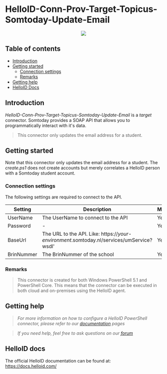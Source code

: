 # HelloID-Conn-Prov-Target-Topicus-Somtoday-Update-Email

<p align="center">
  <img src="https://som.today/wp-content/uploads/2019/07/logo-blue.svg">
</p>

## Table of contents

- [Introduction](#Introduction)
- [Getting started](#Getting-started)
  + [Connection settings](#Connection-settings)
  + [Remarks](#Remarks)
- [Getting help](#Getting-help)
- [HelloID Docs](#HelloID-docs)

## Introduction

_HelloID-Conn-Prov-Target-Topicus-Somtoday-Update-Email_ is a _target_ connector. Somtoday provides a SOAP API that allows you to programmatically interact with it's data.

> This connector only updates the email address for a student.

## Getting started

Note that this connector only updates the email address for a student. The _create.ps1_ does not create accounts but merely correlates a HelloID person with a Somtoday student account.

### Connection settings

The following settings are required to connect to the API.

| Setting      | Description                        | Mandatory   |
| ------------ | -----------                        | ----------- |
| UserName     | The UserName to connect to the API | Yes         |
| Password     | -                                  | Yes         |
| BaseUrl      | The URL to the API. Like: https://_your-environment_.somtoday.nl/services/umService?wsdl'                 | Yes         |
| BrinNummer   | The BrinNummer of the school       | Yes         |

### Remarks

> This connector is created for both Windows PowerShell 5.1 and PowerShell Core. This means that the connector can be executed in both cloud and on-premises using the HelloID agent.

## Getting help

> _For more information on how to configure a HelloID PowerShell connector, please refer to our [documentation](https://docs.helloid.com/hc/en-us/articles/360012557600-Configure-a-custom-PowerShell-source-system) pages_

> _If you need help, feel free to ask questions on our [forum](https://forum.helloid.com)_

## HelloID docs

The official HelloID documentation can be found at: https://docs.helloid.com/
